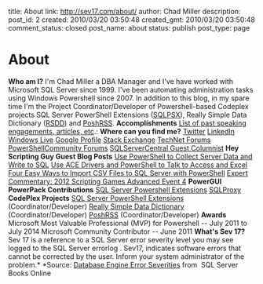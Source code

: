 title: About
link: http://sev17.com/about/
author: Chad Miller
description: 
post_id: 2
created: 2010/03/20 03:50:48
created_gmt: 2010/03/20 03:50:48
comment_status: closed
post_name: about
status: publish
post_type: page

# About

**Who am I?** I'm Chad Miller a DBA Manager and I've have worked with Microsoft SQL Server since 1999. I've been automating administration tasks using Windows Powershell since 2007. In addition to this blog, in my spare time I'm the Project Coordinator/Developer of Powershell-based Codeplex projects SQL Server PowerShell Extensions ([SQLPSX](http://sqlpsx.codeplex.com/)), Really Simple Data Dictionary ([RSDD](http://rsdd.codeplex.com/)) and [PoshRSS](http://poshrss.codeplex.com/). **Accomplishments** [List of past speaking engagements, articles, etc](https://spreadsheets.google.com/pub?key=0AkjZ_IPvd-dXdEZ2bC1fbVFRRGRPUWc5TUdEWEw5dGc&hl=en&single=true&gid=0&output=html).: **Where can you find me?** [Twitter](http://twitter.com/cmille19) [LinkedIn](http://www.linkedin.com/in/chadwickmiller) [Windows Live](http://chadwickmiller.spaces.live.com/) [Google Profile](http://www.google.com/profiles/cmille19) [Stack Exchange](http://stackexchange.com/users/58b700e7-2fe4-45a7-a737-2d817c641a15) [TechNet Forums](http://social.technet.microsoft.com/profile/cmille19/) [PowerShellCommunity Forums](http://www.powershellcommunity.org/Forums/tabid/54/afv/profile/uid/989/Default.aspx) [SQLServerCentral Guest Columnist](http://www.sqlservercentral.com/Authors/Articles/Chad_Miller/421/) **Hey Scripting Guy Guest Blog Posts** [Use PowerShell to Collect Server Data and Write to SQL](http://blogs.technet.com/b/heyscriptingguy/archive/2010/11/01/use-powershell-to-collect-server-data-and-write-to-sql.aspx) [Use ACE Drivers and PowerShell to Talk to Access and Excel](http://blogs.technet.com/b/heyscriptingguy/archive/2011/05/04/use-ace-drivers-and-powershell-to-talk-to-access-and-excel.aspx) [Four Easy Ways to Import CSV Files to SQL Server with PowerShell](http://blogs.technet.com/b/heyscriptingguy/archive/2011/11/28/four-easy-ways-to-import-csv-files-to-sql-server-with-powershell.aspx) [Expert Commentary: 2012 Scripting Games Advanced Event 4](http://blogs.technet.com/b/heyscriptingguy/archive/2012/04/19/expert-commentary-2012-scripting-games-advanced-event-4.aspx) **PowerGUI PowerPack Contributions** [SQL Server Powershell Extensions](http://powergui.org/entry.jspa?externalID=2442&categoryID=54) [SQLProxy](http://powergui.org/entry.jspa?externalID=3742&categoryID=54) **CodePlex Projects** [SQL Server PowerShell Extensions](http://sqlpsx.codeplex.com/) (Coordinator/Developer) [Really Simple Data Dictionary](http://rsdd.codeplex.com/) (Coordinator/Developer) [PoshRSS](http://poshrss.codeplex.com/) (Coordinator/Developer) **Awards** Microsoft Most Valuable Professional (MVP) for Powershell -- July 2011 to July 2014 Microsoft Community Contributor -- June 2011 **What's Sev 17?** Sev 17 is a reference to a SQL Server error severity level you may see logged to the SQL Server errorlog . Sev17, indicates software errors that cannot be corrected by the user. Inform your system administrator of the problem.* *Source: [Database Engine Error Severities](http://msdn.microsoft.com/en-us/library/ms164086.aspx) from  SQL Server Books Online